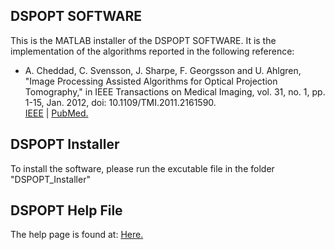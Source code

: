## DSPOPT SOFTWARE

This is the MATLAB installer of the DSPOPT SOFTWARE. It is the implementation of the algorithms reported in the following reference:
 
- A. Cheddad, C. Svensson, J. Sharpe, F. Georgsson and U. Ahlgren, "Image Processing Assisted Algorithms for Optical Projection Tomography," in IEEE Transactions on Medical Imaging, vol. 31, no. 1, pp. 1-15, Jan. 2012, doi: 10.1109/TMI.2011.2161590.
<br><a href="http://ieeexplore.ieee.org/xpl/freeabs_all.jsp?arnumber=5953523">IEEE</a> | <a href="http://www.ncbi.nlm.nih.gov/pubmed/21768046">PubMed.</a>

## DSPOPT Installer
To install the software, please run the excutable file in the folder "DSPOPT_Installer"

## DSPOPT Help File
The help page is found at: <a href= https://ardisdataset.github.io/DSPOPT/> Here.

